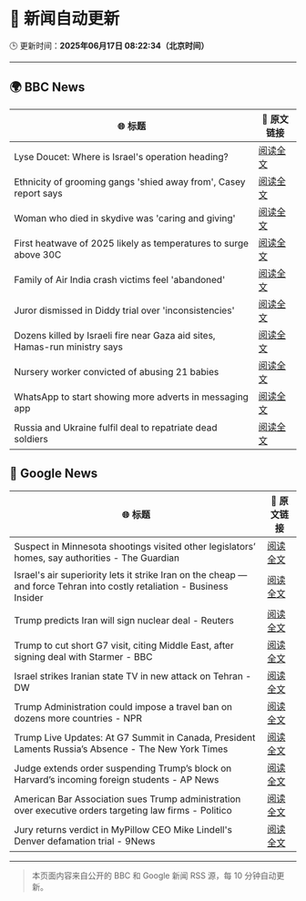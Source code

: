 # 🧠 新闻自动更新

🕒 更新时间：**2025年06月17日 08:22:34（北京时间）**

---

## 🌍 BBC News

| 🌐 标题 | 🔗 原文链接 |
|--------|-------------|
| Lyse Doucet: Where is Israel's operation heading? | [阅读全文](https://www.bbc.com/news/articles/ce829v2qzyro) |
| Ethnicity of grooming gangs 'shied away from', Casey report says | [阅读全文](https://www.bbc.com/news/articles/clynyyqdnrdo) |
| Woman who died in skydive was 'caring and giving' | [阅读全文](https://www.bbc.com/news/articles/cy4e4jmzep4o) |
| First heatwave of 2025 likely as temperatures to surge above 30C | [阅读全文](https://www.bbc.com/weather/articles/c4grg1w2xr7o) |
| Family of Air India crash victims feel 'abandoned' | [阅读全文](https://www.bbc.com/news/articles/c5y0lwreg9qo) |
| Juror dismissed in Diddy trial over 'inconsistencies' | [阅读全文](https://www.bbc.com/news/articles/ckg4gg626p2o) |
| Dozens killed by Israeli fire near Gaza aid sites, Hamas-run ministry says | [阅读全文](https://www.bbc.com/news/articles/cg7177gpr17o) |
| Nursery worker convicted of abusing 21 babies | [阅读全文](https://www.bbc.com/news/articles/clylww5ykkvo) |
| WhatsApp to start showing more adverts in messaging app | [阅读全文](https://www.bbc.com/news/articles/cn5y07yqg5do) |
| Russia and Ukraine fulfil deal to repatriate dead soldiers | [阅读全文](https://www.bbc.com/news/articles/cgeqddw1v1do) |

## 📰 Google News

| 🌐 标题 | 🔗 原文链接 |
|--------|-------------|
| Suspect in Minnesota shootings visited other legislators’ homes, say authorities - The Guardian | [阅读全文](https://news.google.com/rss/articles/CBMiogFBVV95cUxPaWlvbzRlTWRKelRxRk1NTTBfeEwxSGxKejhQdm1JNXJFc2ZtRS14SXBYS20wQ2lLdHkwdFlkYmdUNDFqZzFESXNfYXp3dTNrazVXd2ltYVI2bW1CQWhWLUtnM2s0WnlaUmw5Sk5YcXR0RlYtQUVNR2RQM3BBSDZsLTNyZGE4M1lLam9HVkZxTTB0MTZCZ3ctaEotZmo2ODV5LVE?oc=5) |
| Israel's air superiority lets it strike Iran on the cheap — and force Tehran into costly retaliation - Business Insider | [阅读全文](https://news.google.com/rss/articles/CBMiqgFBVV95cUxQWTVJbjZldU1wSXdDZXJBTDdyRzdYazNiLXQzU2xRMWNGSFU0Vm91WkFvT05WVW5xa2UyVUdoaGd4OVhLaTBpb2Z0UEJYWk96WUhwelBfbVJVUE1TWlJESEQ5SkFoWW5ZMy02eG1YeFhEWGktQTJqNVFNck9iWTJMMjZXYmNvb0dQQ19YaF8zV21Ed01Ta0ctU2MyWTN0dlNWVXpfQkllc0hOZw?oc=5) |
| Trump predicts Iran will sign nuclear deal - Reuters | [阅读全文](https://news.google.com/rss/articles/CBMinAFBVV95cUxPZ0Mxc19CbmF6a0ZBTUFRNnBQYXZwUXdsMEVvdW1mdjVXU0phY2Q0Zmw4cGNsSnJFanBIcHFyXzduZjk1VGI1N01YbVVvMVA2TzFoa3IyOGhLSWFRdVQxQlB2MjJBc3A5RFpqallrSXJuWlI5bkxSRGJHcmdoT0EzQjVsZXp0MF84b050RmZfWE5jb0o2Y3JodUJNNUg?oc=5) |
| Trump to cut short G7 visit, citing Middle East, after signing deal with Starmer - BBC | [阅读全文](https://news.google.com/rss/articles/CBMiVEFVX3lxTE90YnNIcVBlSldtX2dRM0l5eFR1Q09hZ2dBTE52bzllUWRkNWlLNl9NRGhMVnN0X1VBcm14UlF6VzZMRGV1LUgwQnk2eXpwaEc0WjFJNQ?oc=5) |
| Israel strikes Iranian state TV in new attack on Tehran - DW | [阅读全文](https://news.google.com/rss/articles/CBMilgFBVV95cUxQR3ppbklQTzVtazZVRHJwQTlvOTRyYm0wM2VjZnBtQlFFU2cydFlmRnBCUWRwOERuR0pKWE9aYzNiM241N3NUaE5BRTlTMzZvTGtva2RQSE5lQ2J2WHFMWUtCRVM0blVmNmVzSFl3ajZrQk1xdUZCRnpJMFRrRVdMcDZPZzc4anVpYkstM0I0UGdEemkxclE?oc=5) |
| Trump Administration could impose a travel ban on dozens more countries - NPR | [阅读全文](https://news.google.com/rss/articles/CBMitwFBVV95cUxPcEdLS0NGN3NVdUNsTjdaaTc0S0plUVZFeXJMSGZVelZLcHNyRFFHYkVIRUNhbHpnOXdSMFR6V014V2IxcGVjaUF1eXlELVlTa0xpeTYza0hBS0IxTC1aRTJMaGJ2VnlGVzhZX3ptWDVJX0pNRkduaHl4V3lRdF9mT3hwTThjR0YzaFl0ZmFManRTYlg2U3V3aERvTmktTVJCd1J2bkhKZlF6dFp2VEFkMXg1alNOU1k?oc=5) |
| Trump Live Updates: At G7 Summit in Canada, President Laments Russia’s Absence - The New York Times | [阅读全文](https://news.google.com/rss/articles/CBMiY0FVX3lxTE5pOTZMN0dzMjNjbWdEeDNOeHNiSVliT3h4QzJGYjlJdGpfRE41aWpCc1pOaGxtbkg5cGJGTWdpT2JSSVUzS3FFVlFiN0ZlTGJ1emFRX3NiN3ZzS0pnNS1KUUxJbw?oc=5) |
| Judge extends order suspending Trump’s block on Harvard’s incoming foreign students - AP News | [阅读全文](https://news.google.com/rss/articles/CBMinAFBVV95cUxQc2ZmcmJuLVBMR01WY0MtNC10WGRDYVJlZTF0VGhXMjJXbUNjTWZaWEtHTVFETE4tSXVyQU9qQU9BbjJDeWJxTmRKb2NiNllUd2RKZlY1bTgzWFdjX0x5U3dsMHRqaVZsYXF6aDd5QS1zUGYwVF9oUlI4YTBlTDg4NElpVG0xX3hzMmlFdkFsS21qU1RNLVlnd3dzLU4?oc=5) |
| American Bar Association sues Trump administration over executive orders targeting law firms - Politico | [阅读全文](https://news.google.com/rss/articles/CBMijgFBVV95cUxQT1Brc2I4RzFMRkxvWWFyM1M2d21McXg5LWk2MXR0RFU4SGd6dC1MbDVjVlI0dklSWTlaYXhJVVBoNkFqUUlhRXBHYkp3NDZwbHc2UEpDRVBJaDJQekhGalNTZFlzWEdFQkhyZDhKUExmRjAyQTY4UldSNUZVa3p3QW1HNFZTQklyZC1JWXdB?oc=5) |
| Jury returns verdict in MyPillow CEO Mike Lindell's Denver defamation trial - 9News | [阅读全文](https://news.google.com/rss/articles/CBMi1gFBVV95cUxQLTFYd3Y1dV9VZWdibTRpazZyUnNxS1o0bDZNQllqcy05d1hoVF8zNWxBSzlHTWtaSnNLRGJ6ellPbVJPeGRELWJPbjJJWTE1a3czdEhVSi1fREh6bWtNWENuTFFxMVgtNGdndWxuX1kxaW9vZ281ZkQySTJZVGN4a2RGX2lzYUl0MnhUXy15X2puYlBSMHFLRmdDV2ZZM28zU0U3b0F2cVZqYmJVakh3ZHY5dEtLSlFiOXhLNTlRdWdTMS1uQ0Z0S1FxNk55ZVlNY1NPekFB?oc=5) |

---
> 本页面内容来自公开的 BBC 和 Google 新闻 RSS 源，每 10 分钟自动更新。